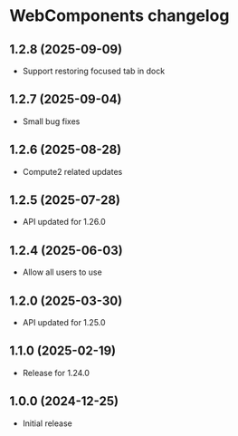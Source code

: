 # WebComponents changelog

## 1.2.8 (2025-09-09)

- Support restoring focused tab in dock

## 1.2.7 (2025-09-04)

- Small bug fixes

## 1.2.6 (2025-08-28)

- Compute2 related updates

## 1.2.5 (2025-07-28)

- API updated for 1.26.0

## 1.2.4 (2025-06-03)

- Allow all users to use

## 1.2.0 (2025-03-30)

- API updated for 1.25.0

## 1.1.0 (2025-02-19)

- Release for 1.24.0

## 1.0.0 (2024-12-25)

- Initial release
